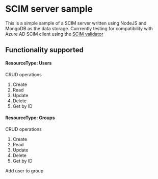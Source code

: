 # SCIM server sample
This is a simple sample of a SCIM server written using NodeJS and MongoDB as the data storage.
Currrently testing for compatibility with Azure AD SCIM client using the [SCIM validator](https://scimvalidator.microsoft.com/)

## Functionality supported

#### ResourceType: Users
CRUD operations
1. Create
2. Read
3. Update
4. Delete
5. Get by ID

#### ResourceType: Groups
CRUD operations
1. Create
2. Read
3. Update
4. Delete
5. Get by ID

Add user to group
